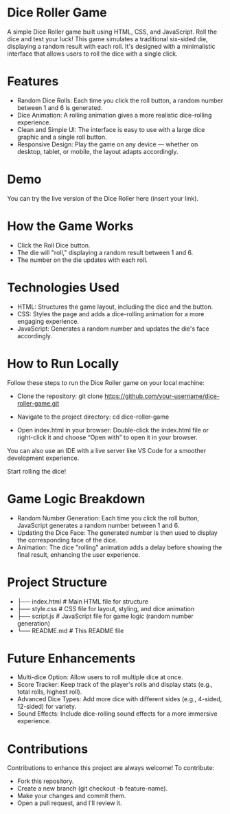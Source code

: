 # Dice Roller Game
A simple Dice Roller game built using HTML, CSS, and JavaScript. Roll the dice and test your luck! This game simulates a traditional six-sided die, displaying a random result with each roll. It's designed with a minimalistic interface that allows users to roll the dice with a single click.

# Features
* Random Dice Rolls: Each time you click the roll button, a random number between 1 and 6 is generated.
* Dice Animation: A rolling animation gives a more realistic dice-rolling experience.
* Clean and Simple UI: The interface is easy to use with a large dice graphic and a single roll button.
* Responsive Design: Play the game on any device — whether on desktop, tablet, or mobile, the layout adapts accordingly.

# Demo
You can try the live version of the Dice Roller here (insert your link).

# How the Game Works
* Click the Roll Dice button.
* The die will "roll," displaying a random result between 1 and 6.
* The number on the die updates with each roll.

# Technologies Used
* HTML: Structures the game layout, including the dice and the button.
* CSS: Styles the page and adds a dice-rolling animation for a more engaging experience.
* JavaScript: Generates a random number and updates the die's face accordingly.

# How to Run Locally
Follow these steps to run the Dice Roller game on your local machine:

* Clone the repository:
git clone https://github.com/your-username/dice-roller-game.git

* Navigate to the project directory:
cd dice-roller-game

* Open index.html in your browser:
Double-click the index.html file or right-click it and choose “Open with” to open it in your browser.

You can also use an IDE with a live server like VS Code for a smoother development experience.

Start rolling the dice!

# Game Logic Breakdown
* Random Number Generation: Each time you click the roll button, JavaScript generates a random number between 1 and 6.
* Updating the Dice Face: The generated number is then used to display the corresponding face of the dice.
* Animation: The dice "rolling" animation adds a delay before showing the final result, enhancing the user experience.


# Project Structure

* ├── index.html       # Main HTML file for structure
* ├── style.css        # CSS file for layout, styling, and dice animation
* ├── script.js        # JavaScript file for game logic (random number generation)
* └── README.md        # This README file

# Future Enhancements
* Multi-dice Option: Allow users to roll multiple dice at once.
* Score Tracker: Keep track of the player's rolls and display stats (e.g., total rolls, highest roll).
* Advanced Dice Types: Add more dice with different sides (e.g., 4-sided, 12-sided) for variety.
* Sound Effects: Include dice-rolling sound effects for a more immersive experience.

# Contributions
Contributions to enhance this project are always welcome! To contribute:

* Fork this repository.
* Create a new branch (git checkout -b feature-name).
* Make your changes and commit them.
* Open a pull request, and I’ll review it.
